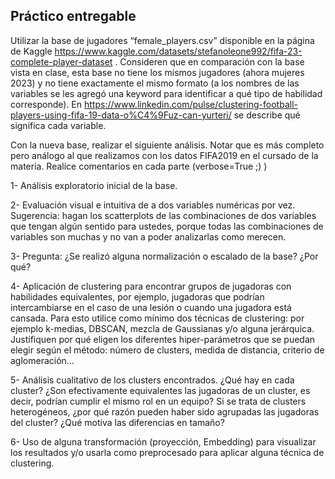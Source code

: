 ## Práctico entregable

Utilizar la base de jugadores “female_players.csv” disponible en la página de Kaggle https://www.kaggle.com/datasets/stefanoleone992/fifa-23-complete-player-dataset . Consideren que en comparación con la base vista en clase, esta base no tiene los mismos jugadores (ahora mujeres 2023) y no tiene exactamente el mismo formato (a los nombres de las variables se les agregó una keyword para identificar a qué tipo de habilidad corresponde). En https://www.linkedin.com/pulse/clustering-football-players-using-fifa-19-data-o%C4%9Fuz-can-yurteri/ se describe qué significa cada variable.

Con la nueva base, realizar el siguiente análisis. Notar que es más completo pero análogo al que realizamos con los datos FIFA2019 en el cursado de la materia. Realice comentarios en cada parte (verbose=True ;) )

1- Análisis exploratorio inicial de la base.

2- Evaluación visual e intuitiva de a dos variables numéricas por vez. Sugerencia: hagan los scatterplots de las combinaciones de dos variables que tengan algún sentido para ustedes, porque todas las combinaciones de variables son muchas y no van a poder analizarlas como merecen.

3- Pregunta: ¿Se realizó alguna normalización o escalado de la base? ¿Por qué?

4- Aplicación de clustering para encontrar grupos de jugadoras con habilidades equivalentes, por ejemplo, jugadoras que podrían intercambiarse en el caso de una lesión o cuando una jugadora está cansada. Para esto utilice como mínimo dos técnicas de clustering: por ejemplo k-medias, DBSCAN, mezcla de Gaussianas y/o alguna jerárquica. Justifiquen por qué eligen los diferentes hiper-parámetros que se puedan elegir según el método: número de clusters, medida de distancia, criterio de aglomeración… 

5- Análisis cualitativo de los clusters encontrados. ¿Qué hay en cada cluster? ¿Son efectivamente equivalentes las jugadoras de un cluster, es decir, podrían cumplir el mismo rol en un equipo? Si se trata de clusters heterogéneos, ¿por qué razón pueden haber sido agrupadas las jugadoras del cluster? ¿Qué motiva las diferencias en tamaño?

6- Uso de alguna transformación (proyección, Embedding) para visualizar los resultados y/o usarla como preprocesado para aplicar alguna técnica de clustering.